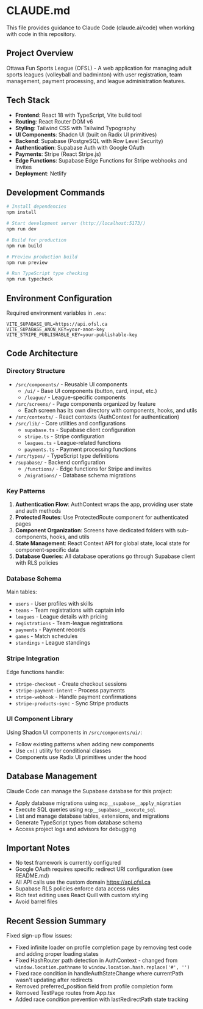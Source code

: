# CLAUDE.md

This file provides guidance to Claude Code (claude.ai/code) when working with code in this repository.

## Project Overview

Ottawa Fun Sports League (OFSL) - A web application for managing adult sports leagues (volleyball and badminton) with user registration, team management, payment processing, and league administration features.

## Tech Stack

- **Frontend**: React 18 with TypeScript, Vite build tool
- **Routing**: React Router DOM v6
- **Styling**: Tailwind CSS with Tailwind Typography
- **UI Components**: Shadcn UI (built on Radix UI primitives)
- **Backend**: Supabase (PostgreSQL with Row Level Security)
- **Authentication**: Supabase Auth with Google OAuth
- **Payments**: Stripe (React Stripe.js)
- **Edge Functions**: Supabase Edge Functions for Stripe webhooks and invites
- **Deployment**: Netlify

## Development Commands

```bash
# Install dependencies
npm install

# Start development server (http://localhost:5173/)
npm run dev

# Build for production
npm run build

# Preview production build
npm run preview

# Run TypeScript type checking
npm run typecheck
```

## Environment Configuration

Required environment variables in `.env`:

```
VITE_SUPABASE_URL=https://api.ofsl.ca
VITE_SUPABASE_ANON_KEY=your-anon-key
VITE_STRIPE_PUBLISHABLE_KEY=your-publishable-key
```

## Code Architecture

### Directory Structure

- `/src/components/` - Reusable UI components
  - `/ui/` - Base UI components (button, card, input, etc.)
  - `/league/` - League-specific components
- `/src/screens/` - Page components organized by feature
  - Each screen has its own directory with components, hooks, and utils
- `/src/contexts/` - React contexts (AuthContext for authentication)
- `/src/lib/` - Core utilities and configurations
  - `supabase.ts` - Supabase client configuration
  - `stripe.ts` - Stripe configuration
  - `leagues.ts` - League-related functions
  - `payments.ts` - Payment processing functions
- `/src/types/` - TypeScript type definitions
- `/supabase/` - Backend configuration
  - `/functions/` - Edge functions for Stripe and invites
  - `/migrations/` - Database schema migrations

### Key Patterns

1. **Authentication Flow**: AuthContext wraps the app, providing user state and auth methods
2. **Protected Routes**: Use ProtectedRoute component for authenticated pages
3. **Component Organization**: Screens have dedicated folders with sub-components, hooks, and utils
4. **State Management**: React Context API for global state, local state for component-specific data
5. **Database Queries**: All database operations go through Supabase client with RLS policies

### Database Schema

Main tables:

- `users` - User profiles with skills
- `teams` - Team registrations with captain info
- `leagues` - League details with pricing
- `registrations` - Team-league registrations
- `payments` - Payment records
- `games` - Match schedules
- `standings` - League standings

### Stripe Integration

Edge functions handle:

- `stripe-checkout` - Create checkout sessions
- `stripe-payment-intent` - Process payments
- `stripe-webhook` - Handle payment confirmations
- `stripe-products-sync` - Sync Stripe products

### UI Component Library

Using Shadcn UI components in `/src/components/ui/`:

- Follow existing patterns when adding new components
- Use `cn()` utility for conditional classes
- Components use Radix UI primitives under the hood

## Database Management

Claude Code can manage the Supabase database for this project:

- Apply database migrations using `mcp__supabase__apply_migration`
- Execute SQL queries using `mcp__supabase__execute_sql`
- List and manage database tables, extensions, and migrations
- Generate TypeScript types from database schema
- Access project logs and advisors for debugging

## Important Notes

- No test framework is currently configured
- Google OAuth requires specific redirect URI configuration (see README.md)
- All API calls use the custom domain https://api.ofsl.ca
- Supabase RLS policies enforce data access rules
- Rich text editing uses React Quill with custom styling
- Avoid barrel files

## Recent Session Summary

Fixed sign-up flow issues:
- Fixed infinite loader on profile completion page by removing test code and adding proper loading states
- Fixed HashRouter path detection in AuthContext - changed from `window.location.pathname` to `window.location.hash.replace('#', '')`
- Fixed race condition in handleAuthStateChange where currentPath wasn't updating after redirects
- Removed preferred_position field from profile completion form
- Removed TestPage routes from App.tsx
- Added race condition prevention with lastRedirectPath state tracking
